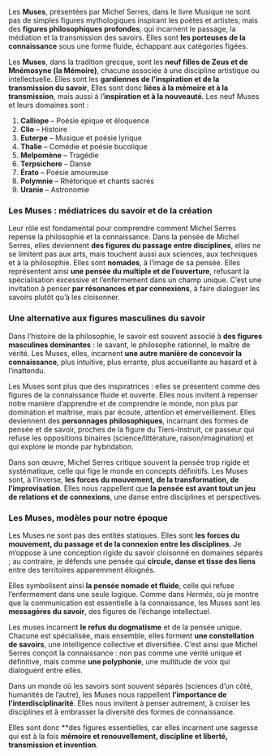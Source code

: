 Les **Muses**, présentées par Michel Serres, dans le livre Musique ne sont pas de simples figures mythologiques inspirant les poètes et artistes, mais des **figures philosophiques profondes**, qui incarnent le passage, la médiation et la transmission des savoirs. Elles sont **les porteuses de la connaissance** sous une forme fluide, échappant aux catégories figées.

Les **Muses**, dans la tradition grecque, sont les **neuf filles de Zeus et de Mnémosyne (la Mémoire)**, chacune associée à une discipline artistique ou intellectuelle. Elles sont les **gardiennes de l’inspiration et de la transmission du savoir**, Elles sont donc **liées à la mémoire et à la transmission**, mais aussi à l’**inspiration et à la nouveauté**. Les neuf Muses et leurs domaines sont :

1. **Calliope** – Poésie épique et éloquence
2. **Clio** – Histoire
3. **Euterpe** – Musique et poésie lyrique
4. **Thalie** – Comédie et poésie bucolique
5. **Melpomène** – Tragédie
6. **Terpsichore** – Danse
7. **Érato** – Poésie amoureuse
8. **Polymnie** – Rhétorique et chants sacrés
9. **Uranie** – Astronomie
    
### **Les Muses : médiatrices du savoir et de la création**

Leur rôle est fondamental pour comprendre comment Michel Serres repense la philosophie et la connaissance. Dans la pensée de Michel Serres, elles deviennent **des figures du passage entre disciplines**, elles ne se limitent pas aux arts, mais touchent aussi aux sciences, aux techniques et à la philosophie. Elles sont **nomades**, à l’image de sa pensée. Elles représentent ainsi **une pensée du multiple et de l’ouverture**, refusant la spécialisation excessive et l’enfermement dans un champ unique. C’est une invitation à penser **par résonances et par connexions**, à faire dialoguer les savoirs plutôt qu’à les cloisonner.

### **Une alternative aux figures masculines du savoir**

Dans l’histoire de la philosophie, le savoir est souvent associé à **des figures masculines dominantes** : le savant, le philosophe rationnel, le maître de vérité. Les Muses, elles, incarnent **une autre manière de concevoir la connaissance**, plus intuitive, plus errante, plus accueillante au hasard et à l’inattendu.

Les Muses sont plus que des inspiratrices : elles se présentent comme des figures de la connaissance fluide et ouverte. Elles nous invitent à repenser notre manière d’apprendre et de comprendre le monde, non plus par domination et maîtrise, mais par écoute, attention et émerveillement. Elles deviennent des **personnages philosophiques**, incarnant des formes de pensée et de savoir, proches de la figure du Tiers-Instruit, ce passeur qui refuse les oppositions binaires (science/littérature, raison/imagination) et qui explore le monde par hybridation.

Dans son œuvre, Michel Serres critique souvent la pensée trop rigide et systématique, celle qui fige le monde en concepts définitifs. Les Muses sont, à l’inverse, **les forces du mouvement, de la transformation, de l’improvisation**. Elles nous rappellent que **la pensée est avant tout un jeu de relations et de connexions**, une danse entre disciplines et perspectives.

### **Les Muses, modèles pour notre époque**

Les Muses ne sont pas des entités statiques. Elles sont **les forces du mouvement, du passage et de la connexion entre les disciplines**. Je m’oppose à une conception rigide du savoir cloisonné en domaines séparés ; au contraire, je défends une pensée qui **circule, danse et tisse des liens** entre des territoires apparemment éloignés.  

Elles symbolisent ainsi **la pensée nomade et fluide**, celle qui refuse l’enfermement dans une seule logique. Comme dans _Hermès_, où je montre que la communication est essentielle à la connaissance, les Muses sont les **messagères du savoir**, des figures de l’échange intellectuel.

Les muses incarnent **le refus du dogmatisme** et de la pensée unique. Chacune est spécialisée, mais ensemble, elles forment **une constellation de savoirs**, une intelligence collective et diversifiée. C’est ainsi que Michel Serres conçoit la connaissance : non pas comme une vérité unique et définitive, mais comme **une polyphonie**, une multitude de voix qui dialoguent entre elles.

Dans un monde où les savoirs sont souvent séparés (sciences d’un côté, humanités de l’autre), les Muses nous rappellent **l’importance de l’interdisciplinarité**. Elles nous invitent à penser autrement, à croiser les disciplines et à embrasser la diversité des formes de connaissance.

Elles sont donc **des figures essentielles, car elles incarnent une sagesse qui est à la fois **mémoire et renouvellement, discipline et liberté, transmission et invention**.